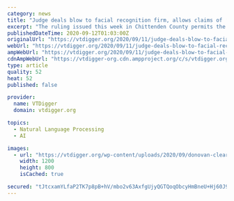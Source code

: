 ```yaml
---
category: news
title: "Judge deals blow to facial recognition firm, allows claims of ‘deception’ to proceed"
excerpt: "The ruling issued this week in Chittenden County permits the Vermont’s Attorney General’s Office to move ahead in its lawsuit against Clearview AI over the gathering and use of online photos of Vermonters."
publishedDateTime: 2020-09-12T01:03:00Z
originalUrl: "https://vtdigger.org/2020/09/11/judge-deals-blow-to-facial-recognition-firm-allows-claims-of-deception-to-proceed/amp/"
webUrl: "https://vtdigger.org/2020/09/11/judge-deals-blow-to-facial-recognition-firm-allows-claims-of-deception-to-proceed/amp/"
ampWebUrl: "https://vtdigger.org/2020/09/11/judge-deals-blow-to-facial-recognition-firm-allows-claims-of-deception-to-proceed/amp/"
cdnAmpWebUrl: "https://vtdigger-org.cdn.ampproject.org/c/s/vtdigger.org/2020/09/11/judge-deals-blow-to-facial-recognition-firm-allows-claims-of-deception-to-proceed/amp/"
type: article
quality: 52
heat: 52
published: false

provider:
  name: VTDigger
  domain: vtdigger.org

topics:
  - Natural Language Processing
  - AI

images:
  - url: "https://vtdigger.org/wp-content/uploads/2020/09/donovan-clearview.jpg"
    width: 1200
    height: 800
    isCached: true

secured: "tJtcxamYLfaP2TK7p8pB+hV/mbo2v63AxfgUjyQGTQoqObcyHmBneU+Hj60J9feYo9V5atz1D+ZH1XGFkY0HKw/AkNpwg5D9fOy18e2BHUo2OSJkJgbGAxWJd55GpE9f9eiJ6KXQ2Gi5HaPjwQ1oziCb5bE8/MDziTmYCIww2I+XYpOslRQOOfI7FpJSUTNtOPvafzeFdLG5CicrgeJoyTTbGHT1kq1DU1EDkrhL84E2c3BIkafe6GRsJo9qS/qJeAKrGFK6IYO0hyFDEOvZ2R8RbUSzkNUCWIuvF3x8SUBjt5z4uzHKlQMu2Qj9RFD3C5DKL4lChtdjnd39jcgDOkjIBP6XQX8UO0sJgZWAUtA=;ofounuMZlpIFCkleyb3S/w=="
---
```


